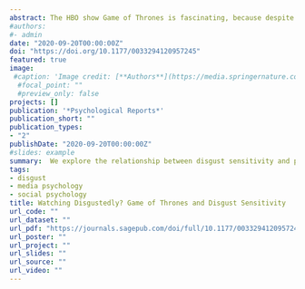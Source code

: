 ```yaml
---
abstract: The HBO show Game of Thrones is fascinating, because despite many of its plot points involving the elicitation of disgust, an emotion associated with avoidance behaviors, its viewership has only surged. We explore the relationship between disgust sensitivity and perception of scenes involving moral, sexual, and pathogen disgust in the show by providing participants with descriptions of such scenes. Participants included those who had never seen the show, those who had seen the show at least once, and those who had seen the show multiple times. We found that those who had watched the show once rated the scenes as less disgusting (overall and for moral and sexual disgust) than those who had not. We also investigated sex differences in disgust and found that women rated the scenes as more aversive than men, especially those involving moral and sexual disgust. Finally, those with more opposite sex siblings were more repulsed by the scenes, especially those involving sexual disgust. The present study adds to a long list of studies that analyses popular culture from an adaptive lens and adds to the notion that popular culture is a ‘cultural remain’ of the evolved human mind.
#authors:
#- admin
date: "2020-09-20T00:00:00Z"
doi: "https://doi.org/10.1177/0033294120957245"
featured: true
image:
 #caption: 'Image credit: [**Authors**](https://media.springernature.com/full/springer-static/image/art%3A10.1038%2Fs44271-024-00179-1/MediaObjects/44271_2024_179_Fig1_HTML.png?as=webp)'
  #focal_point: ""
  #preview_only: false
projects: []
publication: '*Psychological Reports*'
publication_short: ""
publication_types:
- "2"
publishDate: "2020-09-20T00:00:00Z"
#slides: example
summary:  We explore the relationship between disgust sensitivity and perception of scenes involving moral, sexual, and pathogen disgust in the show by providing participants with descriptions of such scenes.
tags:
- disgust
- media psychology
- social psychology
title: Watching Disgustedly? Game of Thrones and Disgust Sensitivity
url_code: ""
url_dataset: ""
url_pdf: "https://journals.sagepub.com/doi/full/10.1177/0033294120957245#bibliography"
url_poster: ""
url_project: ""
url_slides: ""
url_source: ""
url_video: ""
---
```


